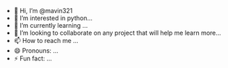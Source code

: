 - 👋 Hi, I’m @mavin321
- 👀 I’m interested in python...
- 🌱 I’m currently learning ...
- 💞️ I’m looking to collaborate on any project that will help me learn more...
- 📫 How to reach me ...
- 😄 Pronouns: ...
- ⚡ Fun fact: ...

<!---
mavin321/mavin321 is a ✨ special ✨ repository because its `README.md` (this file) appears on your GitHub profile.
You can click the Preview link to take a look at your changes.
--->
